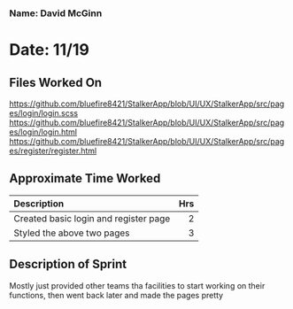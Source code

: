 ### Name: David McGinn
# Date: 11/19

## Files Worked On
https://github.com/bluefire8421/StalkerApp/blob/UI/UX/StalkerApp/src/pages/login/login.scss <br>
https://github.com/bluefire8421/StalkerApp/blob/UI/UX/StalkerApp/src/pages/login/login.html <br>
https://github.com/bluefire8421/StalkerApp/blob/UI/UX/StalkerApp/src/pages/register/register.html <br>


## Approximate Time Worked

| Description                             | Hrs  |
| :---------------------------------------| ---: |
| Created basic login and register page   | 2    |
| Styled the above two pages              | 3    |


## Description of Sprint
Mostly just provided other teams tha facilities to start working on their functions,
then went back later and made the pages pretty
